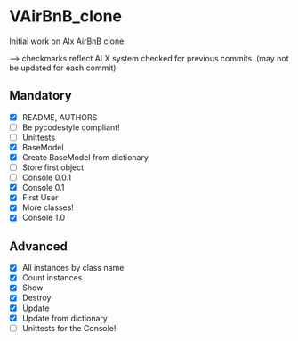 # VAirBnB\_clone
Initial work on Alx AirBnB clone

--> checkmarks reflect ALX system checked for previous commits.
(may not be updated for each commit)

## Mandatory
- [x] README, AUTHORS
- [ ] Be pycodestyle compliant!
- [ ] Unittests
- [x] BaseModel
- [x] Create BaseModel from dictionary
- [ ] Store first object
- [ ] Console 0.0.1
- [x] Console 0.1
- [x] First User
- [x] More classes!
- [x] Console 1.0
## Advanced 
- [x]  All instances by class name
- [x] Count instances
- [x] Show
- [x] Destroy
- [x] Update
- [x] Update from dictionary
- [ ] Unittests for the Console!

